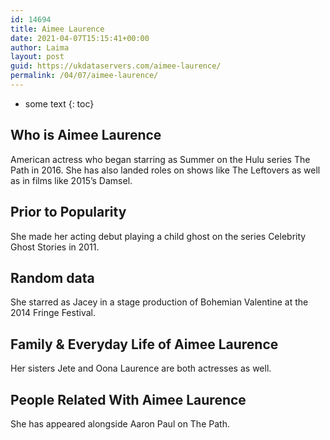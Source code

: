 ```yaml
---
id: 14694
title: Aimee Laurence
date: 2021-04-07T15:15:41+00:00
author: Laima
layout: post
guid: https://ukdataservers.com/aimee-laurence/
permalink: /04/07/aimee-laurence/
---
```


* some text
{: toc}


## Who is Aimee Laurence
                  
                  
                  
American actress who began starring as Summer on the Hulu series The Path in 2016. She has also landed roles on shows like The Leftovers as well as in films like 2015&#8217;s Damsel.
                  
              
            
              
            
                
                
                
## Prior to Popularity
                  
                  
                  
She made her acting debut playing a child ghost on the series Celebrity Ghost Stories in 2011.
                  
              
            
              
            
                
                
                
## Random data
                  
                  
                  
She starred as Jacey in a stage production of Bohemian Valentine at the 2014 Fringe Festival.
                  
              
            
              
            
                
                
                
## Family & Everyday Life of Aimee Laurence
                  
                  
                  
Her sisters Jete and Oona Laurence are both actresses as well.
                  
              
            
              
            
                
                
                
## People Related With Aimee Laurence
                  
                  
                  
She has appeared alongside Aaron Paul on The Path.
                  
              
            
              
            
                
              
            
              
              
            
            
              
            
          
          
          